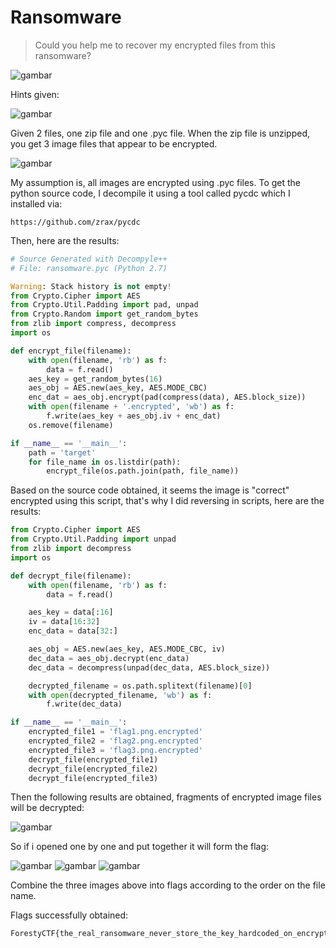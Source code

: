 # Ransomware
>Could you help me to recover my encrypted files from this ransomware?

![gambar](https://github.com/Valcar-ies/WriteUP-Seleksi-Internal-Gemastik-2023-Foresty/assets/84186470/12132118-8772-4124-82ec-432fe2aded73)

Hints given:

![gambar](https://github.com/Valcar-ies/WriteUP-Seleksi-Internal-Gemastik-2023-Foresty/assets/84186470/f1593beb-ef9e-4b41-9ab4-4101cf96c31c)

Given 2 files, one zip file and one .pyc file.
When the zip file is unzipped, you get 3 image files that appear to be encrypted.

![gambar](https://github.com/Valcar-ies/WriteUP-Seleksi-Internal-Gemastik-2023-Foresty/assets/84186470/0aba5594-70d7-4a4d-88d4-ada331d93104)

My assumption is, all images are encrypted using .pyc files.
To get the python source code, I decompile it
using a tool called pycdc which I installed via:
```console
https://github.com/zrax/pycdc
```

Then, here are the results:

```py
# Source Generated with Decompyle++
# File: ransomware.pyc (Python 2.7)

Warning: Stack history is not empty!
from Crypto.Cipher import AES
from Crypto.Util.Padding import pad, unpad
from Crypto.Random import get_random_bytes
from zlib import compress, decompress
import os

def encrypt_file(filename):
    with open(filename, 'rb') as f:
        data = f.read()
    aes_key = get_random_bytes(16)
    aes_obj = AES.new(aes_key, AES.MODE_CBC)
    enc_dat = aes_obj.encrypt(pad(compress(data), AES.block_size))
    with open(filename + '.encrypted', 'wb') as f:
        f.write(aes_key + aes_obj.iv + enc_dat)
    os.remove(filename)

if __name__ == '__main__':
    path = 'target'
    for file_name in os.listdir(path):
        encrypt_file(os.path.join(path, file_name))
```

Based on the source code obtained, it seems the image is "correct"
encrypted using this script, that's why I did
reversing in scripts,
here are the results:

```py
from Crypto.Cipher import AES
from Crypto.Util.Padding import unpad
from zlib import decompress
import os

def decrypt_file(filename):
    with open(filename, 'rb') as f:
        data = f.read()

    aes_key = data[:16]
    iv = data[16:32]
    enc_data = data[32:]

    aes_obj = AES.new(aes_key, AES.MODE_CBC, iv)
    dec_data = aes_obj.decrypt(enc_data)
    dec_data = decompress(unpad(dec_data, AES.block_size))

    decrypted_filename = os.path.splitext(filename)[0]
    with open(decrypted_filename, 'wb') as f:
        f.write(dec_data)

if __name__ == '__main__':
    encrypted_file1 = 'flag1.png.encrypted'
    encrypted_file2 = 'flag2.png.encrypted'
    encrypted_file3 = 'flag3.png.encrypted'
    decrypt_file(encrypted_file1)
    decrypt_file(encrypted_file2)
    decrypt_file(encrypted_file3)
```

Then the following results are obtained, fragments of encrypted image files
will be decrypted:

![gambar](https://github.com/Valcar-ies/WriteUP-Seleksi-Internal-Gemastik-2023-Foresty/assets/84186470/d950400f-b9e5-41de-bd6c-9d56767c680c)

So if i opened one by one and put together it will
form the flag:

![gambar](https://github.com/Valcar-ies/WriteUP-Seleksi-Internal-Gemastik-2023-Foresty/assets/84186470/732f5cd7-2385-4473-a229-35ad80298a3d)
![gambar](https://github.com/Valcar-ies/WriteUP-Seleksi-Internal-Gemastik-2023-Foresty/assets/84186470/dfdae2c6-f48d-4a14-9a9f-369268ddb306)
![gambar](https://github.com/Valcar-ies/WriteUP-Seleksi-Internal-Gemastik-2023-Foresty/assets/84186470/724ba476-e91c-49b6-b72a-3cf8a594b317)

Combine the three images above into flags according to the order
on the file name.

Flags successfully obtained:
```console
ForestyCTF{the_real_ransomware_never_store_the_key_hardcoded_on_encrypted_file_12da1f}
```



